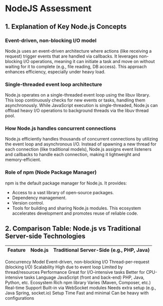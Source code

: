 # NodeJS Assessment
## 1. Explanation of Key Node.js Concepts
### Event-driven, non-blocking I/O model
Node.js uses an event-driven architecture where actions (like receiving a request) trigger events that are handled via callbacks. It leverages non-blocking I/O operations, meaning it can initiate a task and move on without waiting for it to complete (e.g., file reading, DB access). This approach enhances efficiency, especially under heavy load.

### Single-threaded event loop architecture
Node.js operates on a single-threaded event loop using the libuv library. This loop continuously checks for new events or tasks, handling them asynchronously. While JavaScript execution is single-threaded, Node.js can offload heavy I/O operations to background threads via the libuv thread pool.

### How Node.js handles concurrent connections
Node.js efficiently handles thousands of concurrent connections by utilizing the event loop and asynchronous I/O. Instead of spawning a new thread for each connection (like traditional models), Node.js assigns event listeners and callbacks to handle each connection, making it lightweight and memory-efficient.

### Role of npm (Node Package Manager)
npm is the default package manager for Node.js. It provides:
- Access to a vast library of open-source packages.
- Dependency management.
- Version control.
- Tools for building and sharing Node.js modules.
This ecosystem accelerates development and promotes reuse of reliable code.

## 2. Comparison Table: Node.js vs Traditional Server-side Technologies
| Feature | Node.js |	Traditional Server-Side (e.g., PHP, Java)
| ------- | ------- | -----------------------------------------
Concurrency Model	Event-driven, non-blocking I/O	Thread-per-request (blocking I/O)
Scalability	High due to event loop	Limited by thread/resources
Performance	Great for I/O-intensive tasks	Better for CPU-intensive tasks
Language	JavaScript (front and back-end)	PHP, Java, Python, etc.
Ecosystem	Rich npm library	Varies (Maven, Composer, etc.)
Real-time Support	Built-in via WebSocket modules	Needs extra setup (e.g., Java Spring, socket.io)
Setup Time	Fast and minimal	Can be heavy with configurations
